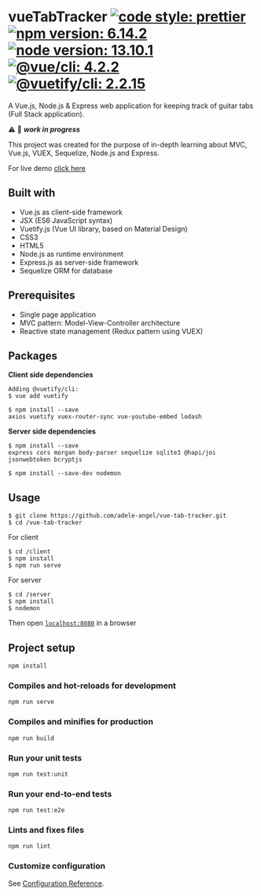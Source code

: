 # vueTabTracker [![code style: prettier](https://img.shields.io/badge/code_style-prettier-ff69b4)](https://github.com/prettier/prettier) [![npm version: 6.14.2](https://img.shields.io/badge/npm%20version-6.14.2-blue)](https://www.npmjs.com/) [![node version: 13.10.1](https://img.shields.io/badge/node%20version-13.10.1-blue)](https://nodejs.org/) [![@vue/cli: 4.2.2](https://img.shields.io/badge/@vue/cli-4.2.2-blue)](https://github.com/vuejs/vue-cli) [![@vuetify/cli: 2.2.15](https://img.shields.io/badge/@vuetify/cli-2.2.15-blue)](https://vuetifyjs.com/en/getting-started/quick-start/)

A Vue.js, Node.js & Express web application for keeping track of guitar tabs (Full Stack application).

:warning: :construction: _**work in progress**_

This project was created for the purpose of in-depth learning about MVC, Vue.js, VUEX, Sequelize, Node.js and Express.

For live demo [click here](https://adele-angel.github.io/vue-tab-tracker)

## Built with

- Vue.js as client-side framework
- JSX (ES6 JavaScript syntax)
- Vuetify.js (Vue UI library, based on Material Design)
- CSS3
- HTML5
- Node.js as runtime environment
- Express.js as server-side framework
- Sequelize ORM for database

## Prerequisites

- Single page application
- MVC pattern: Model-View-Controller architecture
- Reactive state management (Redux pattern using VUEX)

## Packages

**Client side dependencies**

```
Adding @vuetify/cli:
$ vue add vuetify
```

```
$ npm install --save
axios vuetify vuex-router-sync vue-youtube-embed lodash
```

**Server side dependencies**

```
$ npm install --save
express cors morgan body-parser sequelize sqlite3 @hapi/joi jsonwebtoken bcryptjs
```

```
$ npm install --save-dev nodemon
```

## Usage

```
$ git clone https://github.com/adele-angel/vue-tab-tracker.git
$ cd /vue-tab-tracker
```

For client

```
$ cd /client
$ npm install
$ npm run serve
```

For server

```
$ cd /server
$ npm install
$ nodemon
```

Then open [`localhost:8080`](http://localhost:8080) in a browser

## Project setup

```
npm install
```

### Compiles and hot-reloads for development

```
npm run serve
```

### Compiles and minifies for production

```
npm run build
```

### Run your unit tests

```
npm run test:unit
```

### Run your end-to-end tests

```
npm run test:e2e
```

### Lints and fixes files

```
npm run lint
```

### Customize configuration

See [Configuration Reference](https://cli.vuejs.org/config/).
